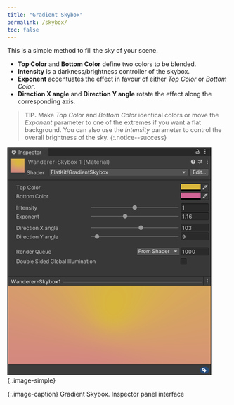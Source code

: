 ```yaml
---
title: "Gradient Skybox"
permalink: /skybox/
toc: false
---
```


This is a simple method to fill the sky of your scene.

* **Top Color** and **Bottom Color** define two colors to be blended.
* **Intensity** is a darkness/brightness controller of the skybox.
* **Exponent** accentuates the effect in favour of either *Top Color* or *Bottom Color*.
* **Direction X angle** and **Direction Y angle** rotate the effect along the corresponding axis.

> **TIP.** Make *Top Color* and *Bottom Color* identical colors or move the *Exponent* parameter to one of the extremes if you want a flat background. You can also use the *Intensity* parameter to control the overall brightness of the sky.
{:.notice--success}


![Gradient Skybox. Inspector panel interface](/FlatKit_Manual_Images/gradient-skybox-interface.png){:.image-simple}

{:.image-caption}
Gradient Skybox. Inspector panel interface
